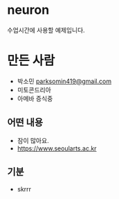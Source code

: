 # neuron
수업시간에 사용할 예제입니다.

# 만든 사람
* 박소민 <parksomin419@gmail.com>
* 미토콘드리아
* 아메바 증식중

## 어떤 내용
* 잠이 많아요.
* https://www.seoularts.ac.kr

## 기분
* skrrr
